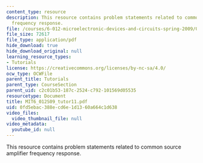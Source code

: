 ```yaml
---
content_type: resource
description: This resource contains problem statements related to common source amplifier
  frequency response.
file: /courses/6-012-microelectronic-devices-and-circuits-spring-2009/0fd5ebac388ecd6e1d1360a664c1d638_MIT6_012S09_tutor11.pdf
file_size: 72617
file_type: application/pdf
hide_download: true
hide_download_original: null
learning_resource_types:
- Tutorials
license: https://creativecommons.org/licenses/by-nc-sa/4.0/
ocw_type: OCWFile
parent_title: Tutorials
parent_type: CourseSection
parent_uid: c2c01b53-187c-2524-c792-101569d05535
resourcetype: Document
title: MIT6_012S09_tutor11.pdf
uid: 0fd5ebac-388e-cd6e-1d13-60a664c1d638
video_files:
  video_thumbnail_file: null
video_metadata:
  youtube_id: null
---
```

This resource contains problem statements related to common source amplifier frequency response.